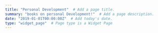 ```yaml
---
title: "Personal Development"  # Add a page title.
summary: "books on personal Development!"  # Add a page description.
date: "2019-01-01T00:00:00Z"  # Add today's date.
type: "widget_page"  # Page type is a Widget Page
---
```

